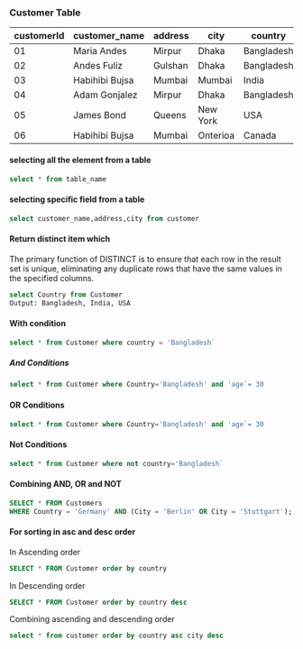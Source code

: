 ### Customer Table

| customerId | customer_name  | address | city     | country    | salary | age |
| ---------- | -------------- | ------- | -------- | ---------- | ------ | --- |
| 01         | Maria Andes    | Mirpur  | Dhaka    | Bangladesh | 50000  | 30  |
| 02         | Andes Fuliz    | Gulshan | Dhaka    | Bangladesh | 55000  | 28  |
| 03         | Habihibi Bujsa | Mumbai  | Mumbai   | India      | 60000  | 35  |
| 04         | Adam Gonjalez  | Mirpur  | Dhaka    | Bangladesh | 52000  | 32  |
| 05         | James Bond     | Queens  | New York | USA        | 75000  | 40  |
| 06         | Habihibi Bujsa | Mumbai  | Onterioa | Canada     | 58000  | 37  |

#### selecting all the element from a table

```sql
select * from table_name
```

#### selecting specific field from a table

```sql
select customer_name,address,city from customer
```

#### Return distinct item which

The primary function of DISTINCT is to ensure that each row in the result set is unique, eliminating any duplicate rows that have the same values in the specified columns.

```sql
select Country from Customer
Output: Bangladesh, India, USA
```

#### With condition

```sql
select * from Customer where country = 'Bangladesh`
```

##### And Conditions

```sql
select * from Customer where Country='Bangladesh' and 'age`= 30
```

#### OR Conditions

```sql
select * from Customer where Country='Bangladesh' and 'age`= 30
```

#### Not Conditions

```sql
select * from Customer where not country='Bangladesh`
```

#### Combining AND, OR and NOT

```sql
SELECT * FROM Customers
WHERE Country = 'Germany' AND (City = 'Berlin' OR City = 'Stuttgart');
```

#### For sorting in asc and desc order

In Ascending order

```sql
SELECT * FROM Customer order by country
```

In Descending order

```sql
SELECT * FROM Customer order by country desc
```

Combining ascending and descending order

```sql
select * from customer order by country asc city desc
```
